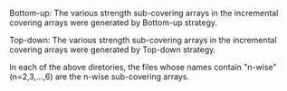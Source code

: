 Bottom-up: The various strength sub-covering arrays in the incremental covering arrays were generated by Bottom-up strategy.

Top-down:  The various strength sub-covering arrays in the incremental covering arrays were generated by Top-down strategy.

In each of the above diretories, the files whose names contain "n-wise" (n=2,3,...,6) are the n-wise sub-covering arrays.